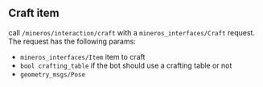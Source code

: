 ## Craft item
call `/mineros/interaction/craft` with a `mineros_interfaces/Craft` request. The request has the following params:
- `mineros_interfaces/Item` item to craft
- `bool crafting_table` if the bot should use a crafting table or not
- `geometry_msgs/Pose` 